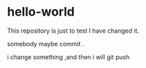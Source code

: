 # hello-world
This repository is just to test
I have changed it.


somebody maybe commit .

i change something ,and then i will git push
